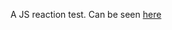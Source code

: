 A JS reaction test. Can be seen <a href="http://joselcontreras.com/reactionTest/index.html">here</a>
